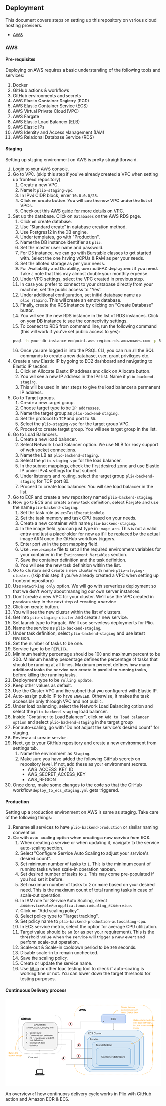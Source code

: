 ## Deployment
This document covers steps on setting up this repository on various cloud hosting providers.

  - [AWS](#aws)

### AWS

#### Pre-requisites
Deploying on AWS requires a basic understanding of the following tools and services:
1. Docker
2. GitHub actions & workflows
3. GitHub environments and secrets
4. AWS Elastic Container Registry (ECR)
5. AWS Elastic Container Service (ECS)
6. AWS Virtual Private Cloud (VPC)
7. AWS Fargate
8. AWS Elastic Load Balancer (ELB)
9. AWS Elastic IPs
10. AWS Identity and Access Management (IAM)
11. AWS Relational Database Service (RDS)

#### Staging
Setting up staging environment on AWS is pretty straightforward.
1. Login to your AWS console.
2. Go to VPC. (skip this step if you've already created a VPC when setting up frontend repository)
   1. Create a new VPC.
   2. Name it `plio-staging-vpc`.
   3. In IPv4 CIDR block, enter `10.0.0.0/28`.
   4. Click on create button. You will see the new VPC under the list of VPCs.
   5. Check out this [AWS guide for more details on VPC](https://docs.aws.amazon.com/vpc/latest/userguide/working-with-vpcs.html).
3. Set up the database. Click on `Databases` on the AWS RDS page.
   1. Click on create database.
   2. Use "Standard create" in database creation method.
   3. Use Postgres12 in the DB engine.
   4. Under templates, go with "Production".
   5. Name the DB instance identifier as `plio`.
   6. Set the master user name and password.
   7. For DB instance, we can go with Burstable classes to get started with. Select the one having vCPUs & RAM as per your needs.
   8. Set the alloted storage as per your needs.
   9. For Availability and Durability, use multi-AZ deployment if you need. Take a note that this may almost double your monthly expense.
   10. Under VPC settings, select the VPC created in previous step.
   11. In case you prefer to connect to your database directly from your machine, set the public access to "Yes".
   12. Under additional configuration, set initial database name as `plio_staging`. This will create an empty database.
   13. Finally, create the RDS instance by clicking on "Create Database" button.
   14. You will see the new RDS instance in the list of RDS instances. Click on your DB instance to see the connectivity settings.
   15. To connect to RDS from command line, run the following command (this will work if you've set public access to yes):
   ```sh
   psql -h your-db-instance-endpoint.aws-region.rds.amazonaws.com -p 5432 -U master_username
   ```
   16. Once you are logged in into the PSQL CLI, you can run all the SQL commands to create a new database, user, grant privileges etc.
4. Create a new Elastic IP by going to EC2 dashboard and navigating to Elastic IP section.
   1. Click on Allocate Elastic IP address and click on Allocate button.
   2. You will see a new IP address in the IPs list. Name it `plio-backend-staging`.
   3. This will be used in later steps to give the load balancer a permanent IP address.
5. Go to Target groups.
   1. Create a new target group.
   2. Choose target type to be `IP addresses`.
   3. Name the target group as `plio-backend-staging`.
   4. Set the protocol to `TCP` and port to `80`.
   5. Select the `plio-staging-vpc` for the target group VPC.
   6. Proceed to create target group. You will see target group in the list.
6. Go to Load Balancers.
   1. Create a new load balancer.
   2. Select Network Load Balancer option. We use NLB for easy support of web socket connections.
   3. Name the LB as `plio-backend-staging`.
   4. Select the `plio-staging-vpc` for the load balancer.
   5. In the subnet mappings, check the first desired zone and use Elastic IP under IPv4 settings for that subnet.
   6. Under listeners and routing, select the target group `plio-backend-staging` for TCP port 80.
   7. Proceed to create load balancer. You will see load balancer in the list.
7. Go to ECR and create a new repository named `plio-backend-staging`.
8. Now go to ECS and create a new task definition, select Fargate and use the name `plio-backend-staging`.
   1. Set the task role as `ecsTaskExecutionRole`.
   2. Set the task memory and task CPU based on your needs.
   3. Create a new container with name `plio-backend-staging`.
   4. In the image field, you can just type in `image_arn`. This is not a valid entry and just a placeholder for now as it'll be replaced by the actual image ARN once the GitHub workflow triggers.
   5. Enter port `80` in the port mapping field.
   6. Use `.env.example` file to set all the required environment variables for your container in the `Environment Variables` section.
   7. Save the container definition and the task definition.
   8. You will see the new task definition within the list.
9.  Go to clusters and create a new cluster with name `plio-staging-cluster`. (skip this step if you've already created a VPC when setting up frontend repository)
   1. Use `Networking only` option. We will go with serverless deployment so that we don't worry about managing our own server instances.
   2. Don't create a new VPC for your cluster. We'll use the VPC created in previous step in the next step of creating a service.
   3. Click on create button.
   4. You will see the new cluster within the list of clusters.
10. Get into `plio-staging-cluster` and create a new service.
   1.  Set launch type to Fargate. We'll use serverless deployments for Plio.
   2.  Name the service as `plio-backend-staging`.
   3.  Under task definition, select `plio-backend-staging` and use latest revision.
   4.  Set the number of tasks to be one.
   5.  Service type to be `REPLICA`.
   6.  Minimum healthy percentage should be 100 and maximum percent to be 200. Minimum healthy percentage defines the percentage of tasks that should be running at all times. Maximum percent defines how many additional tasks the service can create in parallel to running tasks, before killing the running tasks.
   7.  Deployment type to be `rolling update`.
   8.  Keep other values as default.
   9.  Use the Cluster VPC and the subnet that you configured with Elastic IP.
   10. Auto-assign public IP to have `ENABLED`. Otherwise, it makes the task accessible only through VPC and not public.
   11. Under load balancing, select the Network Load Balancing option and select the `plio-backend-staging` load balancer.
   12. Inside "Container to Load Balancer", click on `Add to load balancer option` and select `plio-backend-staging` in the target group.
   13. For auto-scaling, go with "Do not adjust the service's desired count" for staging.
   14. Review and create service.
11. Next, go to your GitHub repository and create a new environment from settings tab.
    1. Name the environment as `Staging`.
    2. Make sure you have added the following GitHub secrets on repository level. If not, add these as your environment secrets.
       - AWS_ACCESS_KEY_ID
       - AWS_SECRET_ACCESS_KEY
       - AWS_REGION
12. Once done, make some changes to the code so that the GitHub workflow `deploy_to_ecs_staging.yml` gets triggered.


#### Production
Setting up a production environment on AWS is same as staging. Take care of the following things:
1. Rename all services to have `plio-backend-production` or similar naming convention.
2. Go with auto-scaling option when creating a new service from ECS.
   1. When creating a service or when updating it, navigate to the service auto-scaling section.
   2. Select "Configure Service Auto Scaling to adjust your service's desired count".
   3. Set minimum number of tasks to `1`. This is the minimum count of running tasks when scale-in operation happen.
   4. Set desired number of tasks to `1`. This may come pre-populated if you had set it before.
   5. Set maximum number of tasks to `2` or more based on your desired need. This is the maximum count of total running tasks in case of scale-out operation.
   6. In IAM role for Service Auto Scaling, select `AWSServiceRoleForApplicationAutoScaling_ECSService`.
   7. Click on "Add scaling policy".
   8. Select policy type to "Target tracking".
   9. Set policy name to `plio-backend-production-autoscaling-cpu`.
   10. In ECS service metric, select the option for average CPU utilization.
   11. Target value should be `60` (or as per your requirement). This is the threshold value when the service will trigger a new event and perform scale-out operation.
   12. Scale-out & Scale-in cooldown period to be `300` seconds.
   13. Disable scale-in to remain unchecked.
   14. Save the scaling policy.
   15. Create or update the service name.
   16. Use [k6.io](https://k6.io/) or other load testing tool to check if auto-scaling is working fine or not. You can lower down the target threshold for testing purposes.


#### Continuous Delivery process
![Overview of Continuous Delivery process](./images/aws-gh-cd.png)

An overview of how continuous delivery cycle works in Plio with GitHub action and Amazon ECR & ECS.
